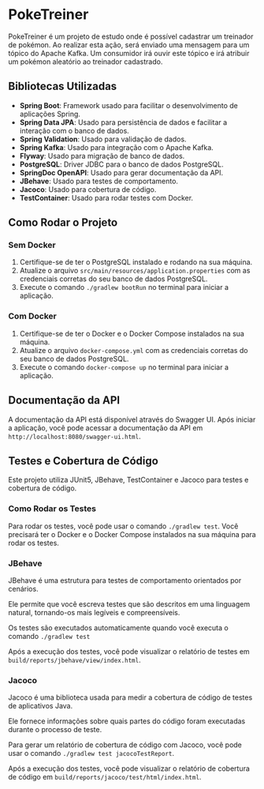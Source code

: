 # PokeTreiner

PokeTreiner é um projeto de estudo onde é possível cadastrar um treinador de pokémon.
Ao realizar esta ação, será enviado uma mensagem para um tópico do Apache Kafka.
Um consumidor irá ouvir este tópico e irá atribuir um pokémon aleatório ao treinador cadastrado.

## Bibliotecas Utilizadas

- **Spring Boot**: Framework usado para facilitar o desenvolvimento de aplicações Spring.
- **Spring Data JPA**: Usado para persistência de dados e facilitar a interação com o banco de dados.
- **Spring Validation**: Usado para validação de dados.
- **Spring Kafka**: Usado para integração com o Apache Kafka.
- **Flyway**: Usado para migração de banco de dados.
- **PostgreSQL**: Driver JDBC para o banco de dados PostgreSQL.
- **SpringDoc OpenAPI**: Usado para gerar documentação da API.
- **JBehave**: Usado para testes de comportamento.
- **Jacoco**: Usado para cobertura de código.
- **TestContainer**: Usado para rodar testes com Docker.

## Como Rodar o Projeto

### Sem Docker

1. Certifique-se de ter o PostgreSQL instalado e rodando na sua máquina.
2. Atualize o arquivo `src/main/resources/application.properties` com as credenciais corretas do seu banco de dados
   PostgreSQL.
3. Execute o comando `./gradlew bootRun` no terminal para iniciar a aplicação.

### Com Docker

1. Certifique-se de ter o Docker e o Docker Compose instalados na sua máquina.
2. Atualize o arquivo `docker-compose.yml` com as credenciais corretas do seu banco de dados PostgreSQL.
3. Execute o comando `docker-compose up` no terminal para iniciar a aplicação.

## Documentação da API

A documentação da API está disponível através do Swagger UI.
Após iniciar a aplicação, você pode acessar a documentação da API em `http://localhost:8080/swagger-ui.html`.

## Testes e Cobertura de Código

Este projeto utiliza JUnit5, JBehave, TestContainer e Jacoco para testes e cobertura de código.

### Como Rodar os Testes

Para rodar os testes, você pode usar o comando `./gradlew test`.
Você precisará ter o Docker e o Docker Compose instalados na sua máquina para rodar os testes.

### JBehave

JBehave é uma estrutura para testes de comportamento orientados por cenários.

Ele permite que você escreva testes que são descritos em uma linguagem natural, tornando-os mais legíveis e
compreensíveis.

Os testes são executados automaticamente quando você executa o comando `./gradlew test`

Após a execução dos testes, você pode visualizar o relatório de testes em `build/reports/jbehave/view/index.html`.

### Jacoco

Jacoco é uma biblioteca usada para medir a cobertura de código de testes de aplicativos Java.

Ele fornece informações sobre quais partes do código foram executadas durante o processo de teste.

Para gerar um relatório de cobertura de código com Jacoco, você pode usar o comando `./gradlew test jacocoTestReport`.

Após a execução dos testes, você pode visualizar o relatório de cobertura de código
em `build/reports/jacoco/test/html/index.html`.
    
